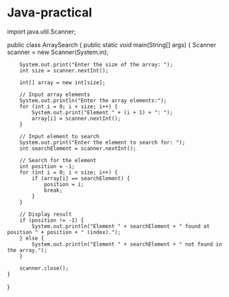 # Java-practical
import java.util.Scanner;

public class ArraySearch {
    public static void main(String[] args) {
        Scanner scanner = new Scanner(System.in);
        
        System.out.print("Enter the size of the array: ");
        int size = scanner.nextInt();
        
        int[] array = new int[size];
        
        // Input array elements
        System.out.println("Enter the array elements:");
        for (int i = 0; i < size; i++) {
            System.out.print("Element " + (i + 1) + ": ");
            array[i] = scanner.nextInt();
        }
        
        // Input element to search
        System.out.print("Enter the element to search for: ");
        int searchElement = scanner.nextInt();
        
        // Search for the element
        int position = -1;
        for (int i = 0; i < size; i++) {
            if (array[i] == searchElement) {
                position = i;
                break;
            }
        }
        
        // Display result
        if (position != -1) {
            System.out.println("Element " + searchElement + " found at position " + position + " (index).");
        } else {
            System.out.println("Element " + searchElement + " not found in the array.");
        }
        
        scanner.close();
    }
}
